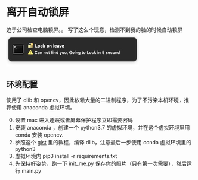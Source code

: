 # 离开自动锁屏
迫于公司检查电脑锁屏。。 写了这么个玩意，检测不到我的脸的时候自动锁屏
![例子](example.jpg)
## 环境配置
使用了 dlib 和 opencv，因此依赖大量的二进制程序，为了不污染本机环境，推荐使用 anaconda 虚拟环境。

0. 设置 mac 进入睡眠或者屏幕保护程序立即需要密码
1. 安装 anaconda ，创建一个 python3.7 的虚拟环境，并在这个虚拟环境里用 conda 安装 opencv.
2. 参照这个 [gist](https://gist.github.com/ageitgey/629d75c1baac34dfa5ca2a1928a7aeaf) 里的教程，编译 dlib，注意最后一步使用 conda 虚拟环境里的 python3
3. 虚拟环境内 pip3 install -r requirements.txt
4. 先保持好姿势，跑一下 init_me.py 保存你的照片（只有第一次需要），然后运行 main.py 